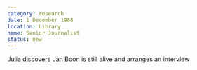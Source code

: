 ```yaml
---
category: research
date: 1 December 1988
location: Library
name: Senior Journalist
status: new
---
```

Julia discovers Jan Boon is still alive and arranges an interview
